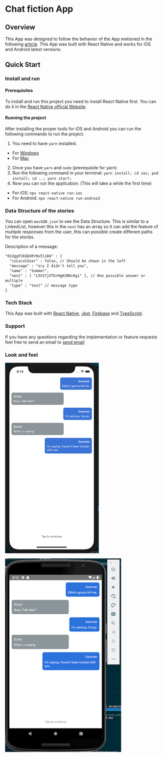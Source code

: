 # Chat fiction App

## Overview

This App was designed to follow the behavior of the App metioned in the following [article](https://techcrunch.com/2017/06/13/the-chat-fiction-apps-that-teens-go-crazy-for/). This App was built with React Native and works for iOS and Android latest versions.

## Quick Start

### Install and run

#### Prerequisites

To install and run this project you need to install React Native first. You can do it in the [React Native official Website](https://facebook.github.io/react-native/docs/getting-started).

#### Running the project

After installing the proper tools for iOS and Android you can run the following commands to run the project.

1. You need to have `yarn` installed.

- For [Windows](https://legacy.yarnpkg.com/en/docs/install/#windows-stable)
- For [Mac](https://legacy.yarnpkg.com/en/docs/install/#mac-stable)

2. Once you have `yarn` and `node` (prerequisite for yarn)
3. Run the following command in your terminal: `yarn install; cd ios; pod install; cd ..; yarn start;`
4. Now you can run the application:
   (This will take a while the first time)

- For iOS: `npx react-native run-ios`
- For Android: `npx react-native run-android`

### Data Structure of the stories

You can open `mockDB.json` to see the Data Structure. This is similar to a LinkedList, however this in the `next` has an array so it can add the feature of multiple responses from the user, this can possible create different paths for the stories.

Description of a message:

```JS
"0iUggFCKG6VRrNv5lsD4" : {
  "isLocalUser" : false, // Should be shown in the left
  "message" : "sry I didn't tell you",
  "name" : "Summer",
  "next" : [ "L5V17jXTGrHg62NOcKgi" ], // One possible answer or multiple
  "type" : "text" // message type
}
```

### Tech Stack

This App was built with [React Native](https://facebook.github.io/react-native/), [Jest](https://jestjs.io/), [Firebase](https://firebase.google.com/) and [TypeScript](https://www.typescriptlang.org/).

### Support

If you have any questions regarding the implementation or feature requests feel free to send an email to [send email](mailto:hello@adancarrasco.com)

### Look and feel

![iOS Example](https://github.com/adancarrasco/chat-app/blob/master/doc/assets/iPhoneExample.png?raw=true)

![Android Example](https://github.com/adancarrasco/chat-app/blob/master/doc/assets/AndroidExample.png?raw=true)
